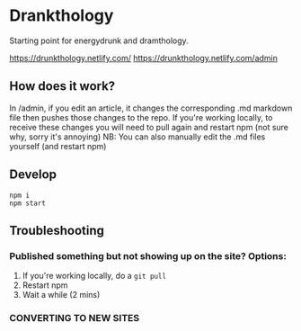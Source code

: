 # Drankthology

Starting point for energydrunk and dramthology.

https://drunkthology.netlify.com/
https://drunkthology.netlify.com/admin

## How does it work?

In /admin, if you edit an article, it changes the corresponding .md markdown file then pushes those changes to the repo.
If you're working locally, to receive these changes you will need to pull again and restart npm (not sure why, sorry it's annoying)
NB: You can also manually edit the .md files yourself (and restart npm)

## Develop

    npm i
    npm start

## Troubleshooting

### Published something but not showing up on the site? Options:

1. If you're working locally, do a `git pull`
2. Restart npm
3. Wait a while (2 mins)

### CONVERTING TO NEW SITES
